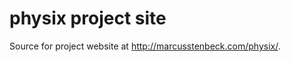 physix project site
===================

Source for project website at http://marcusstenbeck.com/physix/.
